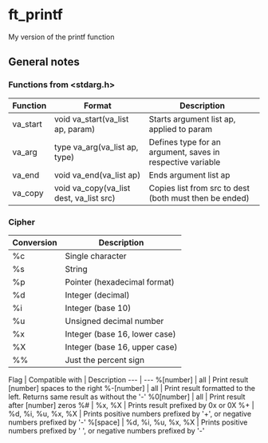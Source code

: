 # ft_printf
My version of the printf function

## General notes

### Functions from <stdarg.h>

Function | Format | Description
--- | --- | ---
va_start | void	va_start(va_list ap, param) | Starts argument list ap, applied to param
va_arg | type	va_arg(va_list ap, type) | Defines type for an argument, saves in respective variable
va_end | void	va_end(va_list ap) | Ends argument list ap
va_copy | void	va_copy(va_list dest, va_list src) | Copies list from src to dest (both must then be ended)

### Cipher

Conversion | Description
--- | ---
%c | Single character
%s | String
%p | Pointer (hexadecimal format)
%d | Integer (decimal)
%i | Integer (base 10)
%u | Unsigned decimal number
%x | Integer (base 16, lower case)
%X | Integer (base 16, upper case)
%% | Just the percent sign

Flag | Compatible with | Description
--- | ---
%[number] | all | Print result [number] spaces to the right
%-[number] | all | Print result formatted to the left. Returns same result as without the '-'
%0[number] | all | Print result after [number] zeros
%# | %x, %X | Prints result prefixed by 0x or 0X
%+ | %d, %i, %u, %x, %X | Prints positive numbers prefixed by '+', or negative numbers prefixed by '-'
%[space] | %d, %i, %u, %x, %X | Prints positive numbers prefixed by ' ', or negative numbers prefixed by '-'
